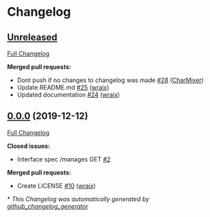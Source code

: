 # Changelog

## [Unreleased](https://github.com/opensentry/idp/tree/HEAD)

[Full Changelog](https://github.com/opensentry/idp/compare/0.0.0...HEAD)

**Merged pull requests:**

- Dont push if no changes to changelog was made [\#28](https://github.com/OpenSentry/idp/pull/28) ([CharMixer](https://github.com/CharMixer))
- Update README.md [\#25](https://github.com/OpenSentry/idp/pull/25) ([wraix](https://github.com/wraix))
- Updated documentation [\#24](https://github.com/OpenSentry/idp/pull/24) ([wraix](https://github.com/wraix))

## [0.0.0](https://github.com/opensentry/idp/tree/0.0.0) (2019-12-12)

[Full Changelog](https://github.com/opensentry/idp/compare/d604297182d5a5a8dd231b8560c517679eda38fa...0.0.0)

**Closed issues:**

- Interface spec /manages GET [\#2](https://github.com/OpenSentry/idp/issues/2)

**Merged pull requests:**

- Create LICENSE [\#10](https://github.com/OpenSentry/idp/pull/10) ([wraix](https://github.com/wraix))



\* *This Changelog was automatically generated by [github_changelog_generator](https://github.com/github-changelog-generator/github-changelog-generator)*

